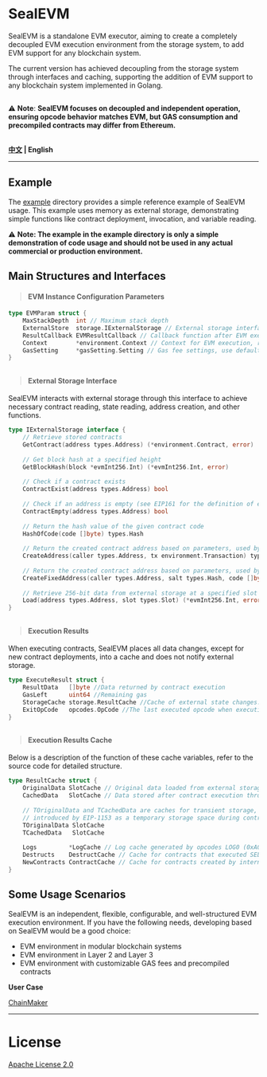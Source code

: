 # SealEVM

SealEVM is a standalone EVM executor, aiming to create a completely decoupled EVM execution environment from the storage system, to add EVM support for any blockchain system.

The current version has achieved decoupling from the storage system through interfaces and caching, supporting the addition of EVM support to any blockchain system implemented in Golang.

##

⚠️ **Note**: **SealEVM focuses on decoupled and independent operation, ensuring opcode behavior matches EVM, but GAS consumption and precompiled contracts may differ from Ethereum.**

##

**[中文](https://github.com/SealSC/SealEVM/blob/master/README_zh.md) | English**

---

## Example
The [example](https://github.com/SealSC/SealEVM/tree/master/example) directory provides a simple reference example of SealEVM usage. This example uses memory as external storage, demonstrating simple functions like contract deployment, invocation, and variable reading.

⚠️ **Note: The example in the example directory is only a simple demonstration of code usage and should not be used in any actual commercial or production environment.**

## Main Structures and Interfaces

>#### EVM Instance Configuration Parameters
```go
type EVMParam struct {
    MaxStackDepth  int // Maximum stack depth
    ExternalStore  storage.IExternalStorage // External storage interface, see the following sections for details
    ResultCallback EVMResultCallback // Callback function after EVM execution is completed
    Context        *environment.Context // Context for EVM execution, read the source code for internal field meaning
    GasSetting     *gasSetting.Setting // Gas fee settings, use default settings if nil
}
```

##

>#### External Storage Interface
SealEVM interacts with external storage through this interface to achieve necessary contract reading, state reading, address creation, and other functions.

```go
type IExternalStorage interface {
    // Retrieve stored contracts
    GetContract(address types.Address) (*environment.Contract, error)
    
    // Get block hash at a specified height
    GetBlockHash(block *evmInt256.Int) (*evmInt256.Int, error)
    
    // Check if a contract exists
    ContractExist(address types.Address) bool
    
    // Check if an address is empty (see EIP161 for the definition of empty)
    ContractEmpty(address types.Address) bool
    
    // Return the hash value of the given contract code
    HashOfCode(code []byte) types.Hash
    
    // Return the created contract address based on parameters, used by opcode CREATE (0xF0)
    CreateAddress(caller types.Address, tx environment.Transaction) types.Address
    
    // Return the created contract address based on parameters, used by opcode CREATE2 (0xF5)
    CreateFixedAddress(caller types.Address, salt types.Hash, code []byte, tx environment.Transaction) types.Address
    
    // Retrieve 256-bit data from external storage at a specified slot during the execution of opcode SLOAD (0x54)
    Load(address types.Address, slot types.Slot) (*evmInt256.Int, error)
}
```

##

>#### Execution Results
When executing contracts, SealEVM places all data changes, except for new contract deployments, into a cache and does not notify external storage.
```go
type ExecuteResult struct {
    ResultData   []byte //Data returned by contract execution
    GasLeft      uint64 //Remaining gas
    StorageCache storage.ResultCache //Cache of external state changes. External data needs to be updated according to this cache. This will be explained in detail below.
    ExitOpCode   opcodes.OpCode //The last executed opcode when execution is completed
}
```

##

>#### Execution Results Cache
Below is a description of the function of these cache variables, refer to the source code for detailed structure.
```go
type ResultCache struct {
    OriginalData SlotCache // Original data loaded from external storage through SLOAD
    CachedData   SlotCache // Data stored after contract execution through SSTORE
    
    // TOriginalData and TCachedData are caches for transient storage, 
    // introduced by EIP-1153 as a temporary storage space during contract execution
    TOriginalData SlotCache
    TCachedData   SlotCache
    
    Logs         *LogCache // Log cache generated by opcodes LOG0 (0xA0) ~ LOG4 (0xA4)
    Destructs    DestructCache // Cache for contracts that executed SELFDESTRUCT (0xFF)
    NewContracts ContractCache // Cache for contracts created by internal transactions during execution
}
```

## Some Usage Scenarios
SealEVM is an independent, flexible, configurable, and well-structured EVM execution environment. If you have the following needs, developing based on SealEVM would be a good choice:
- EVM environment in modular blockchain systems
- EVM environment in Layer 2 and Layer 3
- EVM environment with customizable GAS fees and precompiled contracts

**User Case**

[ChainMaker](https://git.chainmaker.org.cn/chainmaker/vm-evm)

---

# License

[Apache License 2.0](https://raw.githubusercontent.com/SealSC/SealEVM/master/LICENSE)
